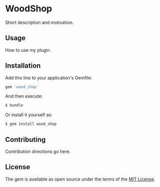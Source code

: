 # WoodShop
Short description and motivation.

## Usage
How to use my plugin.

## Installation
Add this line to your application's Gemfile:

```ruby
gem 'wood_shop'
```

And then execute:
```bash
$ bundle
```

Or install it yourself as:
```bash
$ gem install wood_shop
```

## Contributing
Contribution directions go here.

## License
The gem is available as open source under the terms of the [MIT License](http://opensource.org/licenses/MIT).
